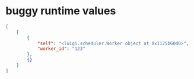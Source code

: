# buggy runtime values

```json
[
    [
        {
            "self": "<luigi.scheduler.Worker object at 0x1125b60d0>",
            "worker_id": "123"
        },
        {}
    ]
]
```
